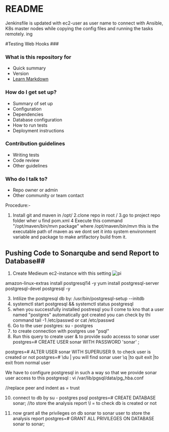 # README #

Jenkinsfile is updated with ec2-user as user name to connect with Ansible, K8s master nodes while copying the config files and running the tasks remotely. 
ing

#Testing Web Hooks ###

### What is this repository for ####

* Quick summary
* Version
* [Learn Markdown](https://bitbucket.org/tutorials/markdowndemo)

### How do I get set up? ##

* Summary of set up
* Configuration
* Dependencies
* Database configuration
* How to run tests
* Deployment instructions

### Contribution guidelines ###

* Writing tests
* Code review
* Other guidelines

### Who do I talk to? ###

* Repo owner or admin
* Other community or team contact


Procedure:-

1. Install git and maven in /opt/
2.clone repo in root /
3.go to project repo folder wher u find pom.xml
4 Execute this command "/opt/maven/bin/mvn package" where /opt/maven/bin/mvn this is the executable path of maven as we dont set it into system environment variable and package to make artifactory build from it.
 
 ## Pushing Code to Sonarqube and send Report to Database##
 1. Create Medieum ec2-instance with this setting
 ![pi](https://user-images.githubusercontent.com/106534507/206429968-f5587db8-1791-4e33-a985-df0b14c68b4a.jpg)

amazon-linux-extras install postgresql14 -y
yum install postgresql-server postgresql-devel postgresql -y

3. Intilize the postgresql db by:   /usr/bin/postgresql-setup --initdb
4. systemctl start postgresql && systemctl status postgresql
5. when you successfully installed postresql you ll come to kno that a user named "postgres" automatically got created you can check by thi command
tail -1 /etc/passwd
or
cat /etc/passwd
6. Go to the user postgres: su - postgres
7. to create connection with postgres  use  "psql"
8. Run this query to create user & to provide sudo accesss to sonar user
postgres=# CREATE USER sonar WITH PASSWORD 'sonar' ;

postgres=# ALTER USER sonar WITH SUPERUSER
9. to check user is created or not
postgres=# \du  | you will find sonar user
\q |to quit
exit |to exit from normal user

We have to configure postgresql in such a way so that we provide sonar user access to this postgresql
:
vi /var/lib/pgsql/data/pg_hba.conf

   //replace peer and indent as = trust
   
10. connect to db by     su - postgres
psql
postgres=#  CREATE DATABASE sonar;                 //to store the analysis report
\l = to check db is created or not

11. now grant all the privileges on db sonar to sonar user to store the analysis report
postgres=#  GRANT ALL PRIVILEGES ON DATABASE sonar to sonar;
